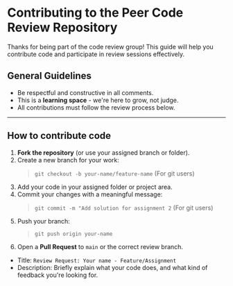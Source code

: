 # Contributing to the Peer Code Review Repository

Thanks for being part of the code review group! This guide will help you contribute code and participate in review sessions effectively.

## General Guidelines

- Be respectful and constructive in all comments.
- This is a **learning space** - we're here to grow, not judge.
- All contributions must follow the review process below.

---

## How to contribute code

1. **Fork the repository** (or use your assigned branch or folder).
2. Create a new branch for your work:
   > `git checkout -b your-name/feature-name` (For git users)
3. Add your code in your assigned folder or project area.
4. Commit your changes with a meaningful message:
   > `git commit -m "Add solution for assignment 2` (For git users)
5. Push your branch:
   > `git push origin your-name`
6. Open a **Pull Request** to `main` or the correct review branch.
- Title: `Review Request: Your name - Feature/Assignment`
- Description: Briefly explain what your code does, and what kind of feedback you're looking for.
